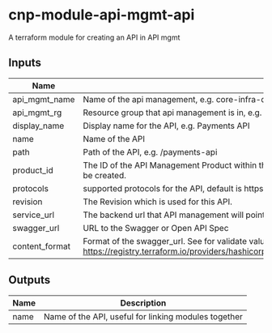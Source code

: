 # cnp-module-api-mgmt-api

A terraform module for creating an API in API mgmt

## Inputs

| Name | Description | Type | Default |
|------|-------------|:----:|:-----:|
| api\_mgmt\_name | Name of the api management, e.g. core-infra-demo | string | n/a |
| api\_mgmt\_rg | Resource group that api management is in, e.g. core-infra-demo | string | n/a |
| display\_name | Display name for the API, e.g. Payments API | string | n/a |
| name | Name of the API | string | n/a |
| path | Path of the API, e.g. /payments-api | string | n/a |
| product\_id | The ID of the API Management Product within the API Management Service. Changing this forces a new resource to be created. | string | n/a |
| protocols | supported protocols for the API, default is https only | list | `<list>` |
| revision | The Revision which is used for this API. | string | n/a |
| service\_url | The backend url that API management will point to, e.g. http://rpe-draft-store-aat.service.core-compute-aat.internal | string | n/a |
| swagger\_url | URL to the Swagger or Open API Spec | string | n/a |
| content\_format | Format of the swagger_url. See for validate values https://registry.terraform.io/providers/hashicorp/azurerm/latest/docs/resources/api_management_api#content_format | string | n/a |

## Outputs

| Name | Description |
|------|-------------|
| name | Name of the API, useful for linking modules together |

